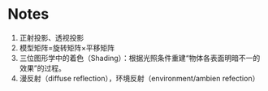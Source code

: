 # Notes

1. 正射投影、透视投影
1. 模型矩阵=旋转矩阵×平移矩阵
1. 三位图形学中的着色（Shading）：根据光照条件重建“物体各表面明暗不一的效果”的过程。
1. 漫反射（diffuse reflection），环境反射（environment/ambien refection）